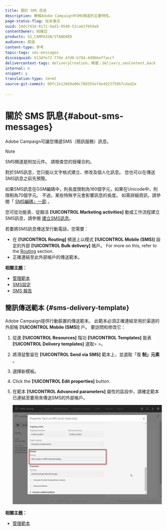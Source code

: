 ```yaml
---
title: 關於 SMS 訊息
description: 瞭解Adobe Campaign中SMS頻道的主要特性。
page-status-flag: 從未激活
uuid: 14dc7434-8171-4ad1-9540-52ca637659a9
contentOwner: 紹維亞
products: SG_CAMPAIGN/STANDARD
audience: 頻道
content-type: 參考
topic-tags: sms-messages
discoiquuid: 6134fe72-77de-4fd0-b794-4d966effaccf
delivercontext-tags: deliveryCreation，精靈；delivery,smsContent,back
internal: n
snippet: y
translation-type: tm+mt
source-git-commit: 00fc2e12669a00c788355ef4e492375957cdad2e

---
```



# 關於 SMS 訊息{#about-sms-messages}

Adobe Campaign可讓您傳遞SMS（簡訊服務）訊息。

>[!NOTE]
>
>SMS頻道是附加元件。 請檢查您的授權合約。

對於SMS訊息，您只能以文字格式建立、修改及個人化訊息。 您也可以在傳送SMS訊息之前先預覽。

如果SMS訊息在GSM編碼中，則長度限制為160個字元，如果在Unicode中，則限制為70個字元。 不過，某些特殊字元會影響訊息的長度。 如需詳細資訊，請參閱「 [SMS編碼」一節](../../administration/using/configuring-sms-channel.md#sms-encoding--length-and-transliteration) 。

您可從功能表、促銷活 **[!UICONTROL Marketing activities]** 動或工作流程建立SMS訊息，請參閱 [建立SMS訊息](../../channels/using/creating-an-sms-message.md)。

若要將SMS訊息傳送至行動電話，您需要：

* 在 **[!UICONTROL Routing]** 頻道上以模式 **[!UICONTROL Mobile (SMS)]** 設定的外部 **[!UICONTROL Bulk delivery]** 帳戶。 For more on this, refer to the [Routing](../../administration/using/configuring-sms-channel.md#defining-an-sms-routing) section.
* 正確連結至此外部帳戶的傳送範本。

**相關主題：**

* [管理範本](../../start/using/about-templates.md)
* [SMS設定](../../administration/using/configuring-sms-channel.md#defining-an-sms-routing)
* [SMS 報告](../../reporting/using/sms-report.md)

## 簡訊傳送範本 {#sms-delivery-template}

Adobe Campaign提供行動裝置的傳送範本。 此範本必須正確連結至用於渠道的外部帳 **[!UICONTROL Mobile (SMS)]** 戶。 要訪問和修改它：

1. 從進 **[!UICONTROL Resources]** 階功 **[!UICONTROL Templates]** 能表 **[!UICONTROL Delivery templates]** 選取&gt; &gt;。
1. 將滑鼠暫留在 **[!UICONTROL Send via SMS]** 範本上，並選取「復 **制」元素** 。
1. 選擇新模板。
1. Click the **[!UICONTROL Edit properties]** button.
1. 在範本 **[!UICONTROL Advanced parameters]** 屬性的區段中，請確定範本已連結至要用來傳送SMS的外部帳戶。

   ![](assets/sms_template.png)

**相關主題：**

* [管理範本](../../start/using/about-templates.md)


